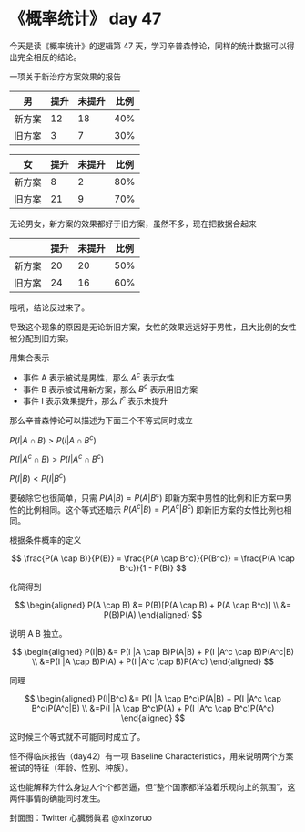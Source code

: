 # 《概率统计》 day 47

今天是读《概率统计》的逻辑第 47 天，学习辛普森悖论，同样的统计数据可以得出完全相反的结论。

一项关于新治疗方案效果的报告

|男|提升|未提升|比例|
|--|--|--|--|
|新方案|12|18|40%|
|旧方案|3|7|30%|

|女|提升|未提升|比例|
|--|--|--|--|
|新方案|8|2|80%|
|旧方案|21|9|70%|

无论男女，新方案的效果都好于旧方案，虽然不多，现在把数据合起来

||提升|未提升|比例|
|--|--|--|--|
|新方案|20|20|50%|
|旧方案|24|16|60%|

哦吼，结论反过来了。

导致这个现象的原因是无论新旧方案，女性的效果远远好于男性，且大比例的女性被分配到旧方案。

用集合表示

+ 事件 A 表示被试是男性，那么 $A^c$ 表示女性
+ 事件 B 表示被试用新方案，那么 $B^c$ 表示用旧方案
+ 事件 I 表示效果提升，那么 $I^c$ 表示未提升

那么辛普森悖论可以描述为下面三个不等式同时成立

$P(I|A \cap B) \gt P(I|A \cap B^c)$

$P(I|A^c \cap B) \gt P(I|A^c \cap B^c)$

$P(I|B) \lt P(I|B^c)$

要破除它也很简单，只需 $P(A|B) = P(A|B^c)$ 即新方案中男性的比例和旧方案中男性的比例相同。这个等式还暗示 $P(A^c|B) = P(A^c|B^c)$ 即新旧方案的女性比例也相同。

根据条件概率的定义

$$
\frac{P(A \cap B)}{P(B)} = \frac{P(A \cap B^c)}{P(B^c)} = \frac{P(A \cap B^c)}{1 - P(B)}
$$

化简得到

$$
\begin{aligned}
P(A \cap B) &= P(B)[P(A \cap B) + P(A \cap B^c)] \\
&= P(B)P(A)
\end{aligned}
$$

说明 A B 独立。

$$
\begin{aligned}
P(I|B) &= P(I |A \cap B)P(A|B) + P(I |A^c \cap B)P(A^c|B) \\
&=P(I |A \cap B)P(A) + P(I |A^c \cap B)P(A^c)
\end{aligned}
$$

同理

$$
\begin{aligned}
P(I|B^c) &= P(I |A \cap B^c)P(A|B) + P(I |A^c \cap B^c)P(A^c|B) \\
&=P(I |A \cap B^c)P(A) + P(I |A^c \cap B^c)P(A^c)
\end{aligned}
$$

这时候三个等式就不可能同时成立了。

怪不得临床报告（day42）有一项 Baseline Characteristics，用来说明两个方案被试的特征（年龄、性别、种族）。

这也能解释为什么身边人个个都苦逼，但“整个国家都洋溢着乐观向上的氛围”，这两件事情的确能同时发生。

封面图：Twitter 心臓弱眞君 @xinzoruo